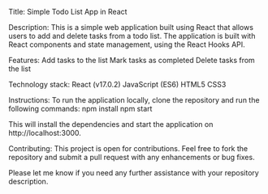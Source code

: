 Title: Simple Todo List App in React

Description: This is a simple web application built using React that allows users to add and delete tasks from a todo list. The application is built with React components and state management, using the React Hooks API.

Features:
Add tasks to the list
Mark tasks as completed
Delete tasks from the list

Technology stack:
React (v17.0.2)
JavaScript (ES6)
HTML5
CSS3

Instructions:
To run the application locally, clone the repository and run the following commands:
npm install
npm start

This will install the dependencies and start the application on http://localhost:3000.

Contributing:
This project is open for contributions. Feel free to fork the repository and submit a pull request with any enhancements or bug fixes.

Please let me know if you need any further assistance with your repository description.
